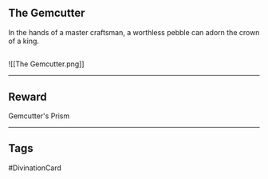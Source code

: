 ## The Gemcutter
In the hands of a master craftsman, a worthless pebble can adorn the crown of a king.
## 
![[The Gemcutter.png]]

---
## Reward
Gemcutter's Prism

---
## Tags
#DivinationCard